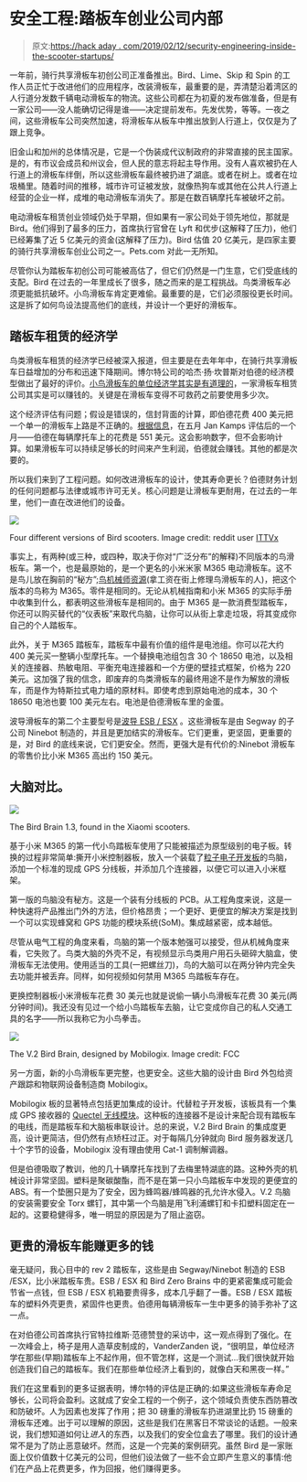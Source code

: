 # 安全工程:踏板车创业公司内部

> 原文:[https://hack aday . com/2019/02/12/security-engineering-inside-the-scooter-startups/](https://hackaday.com/2019/02/12/security-engineering-inside-the-scooter-startups/)

一年前，骑行共享滑板车初创公司正准备推出。Bird、Lime、Skip 和 Spin 的工作人员正忙于改进他们的应用程序，改装滑板车，最重要的是，弄清楚沿着湾区的人行道分发数千辆电动滑板车的物流。这些公司都在为初夏的发布做准备，但是有一家公司——没人能确切记得是谁——决定提前发布。先发优势，等等。一夜之间，这些滑板车公司突然加速，将滑板车从板车中推出放到人行道上，仅仅是为了跟上竞争。

旧金山和加州的总体情况是，它是一个伪装成代议制政府的非常直接的民主国家。是的，有市议会成员和州议会，但人民的意志将起主导作用。没有人喜欢被扔在人行道上的滑板车绊倒，所以这些滑板车最终被扔进了湖底。或者在树上。或者在垃圾桶里。随着时间的推移，城市许可证被发放，就像热狗车或其他在公共人行道上经营的企业一样，成堆的电动滑板车消失了。那是在数百辆摩托车被破坏之前。

电动滑板车租赁创业领域仍处于早期，但如果有一家公司处于领先地位，那就是 Bird。他们得到了最多的压力，首席执行官曾在 Lyft 和优步(这解释了压力)，他们已经筹集了近 5 亿美元的资金(这解释了压力)。Bird 估值 20 亿美元，是四家主要的骑行共享滑板车创业公司之一。Pets.com 对此一无所知。

尽管你认为踏板车初创公司可能被高估了，但它们仍然是一门生意，它们受底线的支配。Bird 在过去的一年里成长了很多，随之而来的是工程挑战。鸟类滑板车必须更能抵抗破坏。小鸟滑板车肯定更难偷。最重要的是，它们必须服役更长时间。这是拆了如何鸟设法提高他们的底线，并设计一个更好的滑板车。

## 踏板车租赁的经济学

鸟类滑板车租赁的经济学已经被深入报道，但主要是在去年年中，在骑行共享滑板车日益增加的分布和迅速下降期间。博尔特公司的哈杰·扬·坎普斯对伯德的经济模型做出了最好的评价。[小鸟滑板车的单位经济学其实是有道理的](https://blog.bolt.io/financial-models-faaece0871bc)，一家滑板车租赁公司其实是可以赚钱的。关键是在滑板车变得不可救药之前要使用多少次。

这个经济评估有问题；假设是错误的，信封背面的计算，即伯德花费 400 美元把一个单一的滑板车上路是不正确的。[根据信息](https://www.theinformation.com/articles/inside-birds-scooter-economics)，在五月 Jan Kamps 评估后的一个月——伯德在每辆摩托车上的花费是 551 美元。这会影响数字，但不会影响计算。如果滑板车可以持续足够长的时间来产生利润，伯德就会赚钱。其他的都是次要的。

所以我们来到了工程问题。如何改进滑板车的设计，使其寿命更长？伯德财务计划的任何问题都与法律或城市许可无关。核心问题是让滑板车更耐用，在过去的一年里，他们一直在改进他们的设备。

[![](../Images/1268f5cfa47a2e062ecc14ce21da0554.png)](http://hackaday.com/?attachment_id=344420)

Four different versions of Bird scooters. Image credit: reddit user [ITTVx](https://www.reddit.com/r/birdcharger/comments/97egk8/four_of_a_kind/)

事实上，有两种(或三种，或四种，取决于你对“广泛分布”的解释)不同版本的鸟滑板车。第一个，也是最原始的，是一个更名的小米米家 M365 电动滑板车。这不是鸟儿放在胸前的“秘方”;[鸟机械师资源](https://bird.zendesk.com/hc/en-us/sections/360001461611-Resources)(拿工资在街上修理鸟滑板车的人)，把这个版本的鸟称为 M365。零件是相同的。无论从机械指南和小米 M365 的实际手册中收集到什么，都表明这些滑板车是相同的。由于 M365 是一款消费型踏板车，你还可以购买替代的“仪表板”来取代鸟脑，让你可以从街上拿走垃圾，将其变成你自己的个人踏板车。

此外，关于 M365 踏板车，踏板车中最有价值的组件是电池组。你可以花大约 400 美元买一整辆小型摩托车。一个替换电池组包含 30 个 18650 电池，以及相关的连接器、热敏电阻、平衡充电连接器和一个方便的壁挂式框架，价格为 220 美元。这加强了我的信念，即废弃的鸟类滑板车的最终用途不是作为解放的滑板车，而是作为特斯拉式电力墙的原材料。即使考虑到原始电池的成本，30 个 18650 电池也要 100 美元左右。电池是伯德滑板车里的金蛋。

波导滑板车的第二个主要型号是[波导 ESB / ESX](https://bird.zendesk.com/hc/en-us/articles/360015509451-ESB-ESX-Model-Repair-Guide) 。这些滑板车是由 Segway 的子公司 Ninebot 制造的，并且是更加结实的滑板车。它们更重，更坚固，更重要的是，对 Bird 的底线来说，它们更安全。然而，更强大是有代价的:Ninebot 滑板车的零售价比小米 M365 高出约 150 美元。

## 大脑对比。

[![](../Images/d8565ca70bf968f07c0759bd6db8f884.png)](http://hackaday.com/?attachment_id=344468)

The Bird Brain 1.3, found in the Xiaomi scooters.

基于小米 M365 的第一代小鸟踏板车使用了只能被描述为原型级别的电子板。转换的过程非常简单:撕开小米控制器板，放入一个装载了[粒子电子开发板](https://www.u-blox.com/en/product/particle-electron)的鸟脑，添加一个标准的现成 GPS 分线板，并添加几个连接器，以便它可以进入小米框架。

第一版的鸟脑没有秘方。这是一个装有分线板的 PCB。从工程角度来说，这是一种快速将产品推出门外的方法，但价格昂贵；一个更好、更便宜的解决方案是找到一个可以实现蜂窝和 GPS 功能的模块系统(SoM)。集成越紧密，成本越低。

尽管从电气工程的角度来看，鸟脑的第一个版本勉强可以接受，但从机械角度来看，它失败了。鸟类大脑的外壳不足，有视频显示鸟类用户用石头砸碎大脑盒，使滑板车无法使用。使用适当的工具(一把螺丝刀)，鸟的大脑可以在两分钟内完全失去功能并被丢弃。同样，如何视频如何禁用 M365 鸟踏板车存在。

更换控制器板小米滑板车花费 30 美元也就是说偷一辆小鸟滑板车花费 30 美元(两分钟时间)。我还没有见过一个给小鸟踏板车去脑，让它变成你自己的私人交通工具的名字——所以我称它为小鸟拳击。

[![](../Images/8b25c0469d719ab210235b8ab3c5811a.png)](https://hackaday.com/wp-content/uploads/2019/02/birdbrain2.png)

The V.2 Bird Brain, designed by Mobilogix. Image credit: FCC

另一方面，新的小鸟滑板车更完整，也更安全。这些大脑的设计由 Bird 外包给资产跟踪和物联网设备制造商 Mobilogix。

Mobilogix 板的显著特点包括更加集成的设计。代替粒子开发板，该板具有一个集成 GPS 接收器的 [Quectel 无线模块](https://www.everythingrf.com/products/cellular-modules/quectel/811-439-ec21-v)。这种板的连接器不是设计来配合现有踏板车的电线，而是踏板车和大脑板串联设计。总的来说，V.2 Bird Brain 的集成度更高，设计更简洁，但仍然有点矫枉过正。对于每隔几分钟就向 Bird 服务器发送几十个字节的设备，Mobilogix 没有理由使用 Cat-1 调制解调器。

但是伯德吸取了教训，他的几十辆摩托车找到了去梅里特湖底的路。这种外壳的机械设计非常坚固。塑料是聚碳酸酯，而不是在第一只小鸟踏板车中发现的更便宜的 ABS。有一个垫圈只是为了安全，因为蜂鸣器/蜂鸣器的孔允许水侵入。V.2 鸟脑的安装需要安全 Torx 螺钉，其中第一个鸟脑是用飞利浦螺钉和卡扣塑料固定在一起的。这要稳健得多，唯一明显的原因是为了阻止盗窃。

## 更贵的滑板车能赚更多的钱

毫无疑问，我心目中的 rev 2 踏板车，这些是由 Segway/Ninebot 制造的 ESB /ESX，比小米踏板车贵。ESB / ESX 和 Bird Zero Brains 中的更紧密集成可能会节省一点钱，但 ESB / ESX 机箱要贵得多，成本几乎翻了一番。ESB / ESX 踏板车的塑料外壳更贵，紧固件也更贵。伯德用每辆滑板车一生中更多的骑手弥补了这一点。

在对伯德公司首席执行官特拉维斯·范德赞登的采访中，这一观点得到了强化。在一次峰会上，椅子是用人造草皮制成的，VanderZanden 说，“很明显，单位经济学在那些(早期)踏板车上不起作用，但不管怎样，这是一个测试…我们很快就开始创造我们自己的踏板车。我们在那些单位经济上看到的，就像白天和黑夜一样。”

我们在这里看到的更多证据表明，博尔特的评估是正确的:如果这些滑板车寿命足够长，公司将会盈利。这就成了安全工程的一个例子，这个领域负责使东西防篡改和防破坏。人为因素也发挥了作用；把 30 磅重的滑板车扔进湖里比扔 15 磅重的滑板车还难。出于可以理解的原因，这些是我们在黑客日不常谈论的话题。一般来说，我们想知道如何让*进入*的东西，以及我们的安全位盒去了哪里。我们的设计通常不是为了防止恶意破坏。然而，这是一个完美的案例研究。虽然 Bird 是一家账面上仅价值数十亿美元的公司，但他们设法做了一些不会立即产生意义的事情:他们在产品上花费更多，作为回报，他们赚得更多。